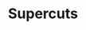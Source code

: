 ---
title: "Supercuts"
url: /saint-petersburg/supercuts-bay-pines-boulevard-north/
shop: hairdresser
---